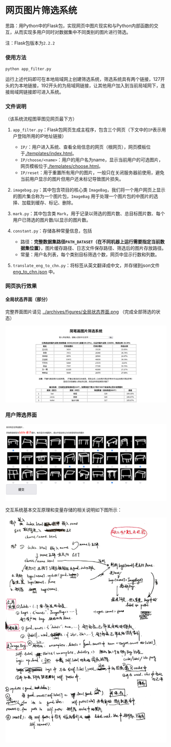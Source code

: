 # 网页图片筛选系统

思路：用Python中的Flask包，实现网页中图片现实和与Python内部函数的交互，从而实现多用户同时对数据集中不同类别的图片进行筛选。

注：Flask包版本为`2.2.2`

### 使用方法

```shell
python app_filter.py
```

运行上述代码即可在本地局域网上创建筛选系统，筛选系统具有两个链接，127开头的为本地链接，192开头的为局域网链接，让其他用户加入到当前局域网下，连接局域网链接即可进入系统。

### 文件说明

（该系统流程图草图见网页最下方）

1. `app_filter.py`：Flask包网页生成主程序，包含三个网页（下文中的`IP`表示用户登陆所用的IP地址链接）
   - `IP/`：用户进入系统、查看全局信息的网页（根网页），网页模板位于[./templates/index.html](./templates/index.html)。
   - `IP/choose/<name>`：用户的用户名为name，显示当前用户的可选图片，网页模板位于[./templates/choose.html](./templates/choose.html)。
   - `IP/reset`：用于重置所有用户的图片，一般只在关闭服务器前使用，避免当前用户显示的图片但用户还未标记导致图片损失。
2. `imagebag.py`：其中包含项目的核心类 `ImageBag`，我们将一个用户网页上显示的图片集合称为一个图片包，`ImageBag` 用于处理一个图片包的中图片的选择、加载到缓存、标记、删除。
3. `mark.py`：其中包含类 `Mark`，用于记录以筛选的图片数、总目标图片数、每个用户已筛选的图片数/以显示的图片数。
4. `constant.py`：存储各种常量信息，包括
   - 路径：**完整数据集路径`PATH_DATASET`（在不同机器上运行需要指定当前数据集位置）**，图片缓存路径、日志文件保存路径、筛选后的图片存放路径。
   - 常量：用户名列表，每个类别目标筛选个数，网页中显示行数和列数。

5. `translate_eng_to_chn.py`：将标签从英文翻译成中文，并存储到json文件 [eng_to_chn.json](../archives/eng_to_chn.json) 中。

### 网页执行效果

#### 全局状态界面（部分）

完整界面图片请见 [../archives/figures/全局状态界面.png](../archives/figures/全局状态界面.png) （完成全部筛选的状态）

![index.html](../archives/figures/全局状态界面（部分）.png)

### 用户筛选界面

![choose.html](../archives/figures/用户筛选界面.png)

交互系统基本交互原理和变量存储的相关说明如下图所示：

![图片](../archives/figures/筛选系统交互流程图及变量设计.jpg)